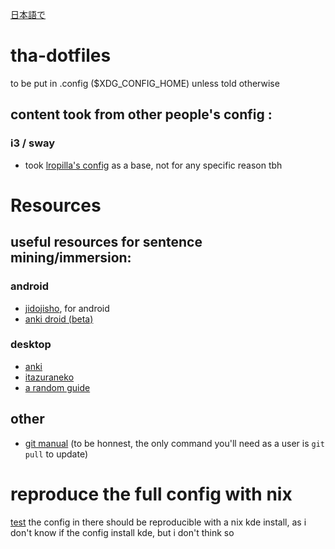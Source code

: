 [日本語で](readme.jp.md)


# tha-dotfiles
to be put in .config ($XDG_CONFIG_HOME) unless told otherwise


## content took from other people's config :

### i3 / sway
- took [lropilla's config](https://github.com/lrorpilla/linuxrice) as a base, not for any specific reason tbh


# Resources
## useful resources for sentence mining/immersion:
### android
- [jidojisho](https://github.com/lrorpilla/jidoujisho), for android
- [anki droid (beta)](https://github.com/ankidroid/Anki-Android/releases)
### desktop
- [anki](apps.ankiweb.net)
- [itazuraneko](https://itazuraneko.neocities.org/)
- [a random guide](https://rentry.co/lazyXel)

## other
- [git manual](https://git-scm.com/docs/user-manual.html)
(to be honnest, the only command you'll need as a user is ```git pull``` to update)

# reproduce the full config with nix
[test](/nix)
the config in there should be reproducible with a nix kde install, as i don't know if the config install kde, but i don't think so

